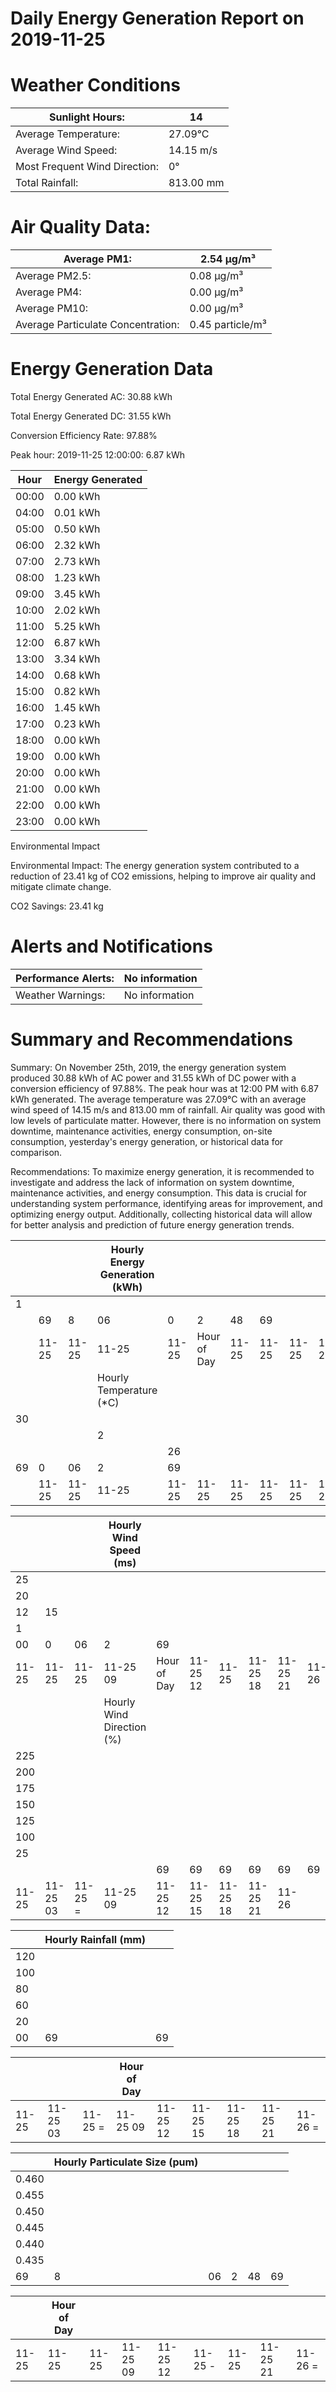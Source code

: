# Daily Energy Generation Report on 2019-11-25

# Weather Conditions

|Sunlight Hours:|14|
|---|---|
|Average Temperature:|27.09°C|
|Average Wind Speed:|14.15 m/s|
|Most Frequent Wind Direction:|0°|
|Total Rainfall:|813.00 mm|

# Air Quality Data:

|Average PM1:|2.54 μg/m³|
|---|---|
|Average PM2.5:|0.08 μg/m³|
|Average PM4:|0.00 μg/m³|
|Average PM10:|0.00 μg/m³|
|Average Particulate Concentration:|0.45 particle/m³|

# Energy Generation Data

Total Energy Generated AC: 30.88 kWh

Total Energy Generated DC: 31.55 kWh

Conversion Efficiency Rate: 97.88%

Peak hour: 2019-11-25 12:00:00: 6.87 kWh

|Hour|Energy Generated|
|---|---|
|00:00|0.00 kWh|
|04:00|0.01 kWh|
|05:00|0.50 kWh|
|06:00|2.32 kWh|
|07:00|2.73 kWh|
|08:00|1.23 kWh|
|09:00|3.45 kWh|
|10:00|2.02 kWh|
|11:00|5.25 kWh|
|12:00|6.87 kWh|
|13:00|3.34 kWh|
|14:00|0.68 kWh|
|15:00|0.82 kWh|
|16:00|1.45 kWh|
|17:00|0.23 kWh|
|18:00|0.00 kWh|
|19:00|0.00 kWh|
|20:00|0.00 kWh|
|21:00|0.00 kWh|
|22:00|0.00 kWh|
|23:00|0.00 kWh|

Environmental Impact

Environmental Impact: The energy generation system contributed to a reduction of 23.41 kg of CO2 emissions, helping to improve air quality and mitigate climate change.

CO2 Savings: 23.41 kg

# Alerts and Notifications

|Performance Alerts:|No information|
|---|---|
|Weather Warnings:|No information|

# Summary and Recommendations

Summary: On November 25th, 2019, the energy generation system produced 30.88 kWh of AC power and 31.55 kWh of DC power with a conversion efficiency of 97.88%. The peak hour was at 12:00 PM with 6.87 kWh generated. The average temperature was 27.09°C with an average wind speed of 14.15 m/s and 813.00 mm of rainfall. Air quality was good with low levels of particulate matter. However, there is no information on system downtime, maintenance activities, energy consumption, on-site consumption, yesterday's energy generation, or historical data for comparison.

Recommendations: To maximize energy generation, it is recommended to investigate and address the lack of information on system downtime, maintenance activities, and energy consumption. This data is crucial for understanding system performance, identifying areas for improvement, and optimizing energy output. Additionally, collecting historical data will allow for better analysis and prediction of future energy generation trends.

| | | |Hourly Energy Generation (kWh)| | | | | | | |
|---|---|---|---|---|---|---|---|---|---|---|
|1| | | | | | | | | | |
| |69|8|06|0|2|48|69| | | |
| |11-25|11-25|11-25|11-25|Hour of Day|11-25|11-25|11-25|11-25|11-26|
| | | |Hourly Temperature (*C)| | | | | | | |
|30| | | | | | | | | | |
| | | |2| | | | | | | |
| | | | |26| | | | | | |
|69|0|06|2|69| | | | | | |
| |11-25|11-25|11-25|11-25|11-25|11-25|11-25|11-25|11-25|11-26|

| | | |Hourly Wind Speed (ms)| | | | | | | | | | |
|---|---|---|---|---|---|---|---|---|---|---|---|---|---|
|25| | | | | | | | | | | | | |
|20| | | | | | | | | | | | | |
|12|15| | | | | | | | | | | | |
|1| | | | | | | | | | | | | |
|00|0|06|2|69| | | | | | | | | |
|11-25|11-25|11-25|11-25 09|Hour of Day|11-25 12|11-25|11-25 18|11-25 21|11-26| | | | |
| | | |Hourly Wind Direction (%)| | | | | | | | | | |
|225| | | | | | | | | | | | | |
|200| | | | | | | | | | | | | |
|175| | | | | | | | | | | | | |
|150| | | | | | | | | | | | | |
|125| | | | | | | | | | | | | |
|100| | | | | | | | | | | | | |
|25| | | | | | | | | | | | | |
| | | | |69|69|69|69|69|69|69|69|69|69|
|11-25|11-25 03|11-25 =|11-25 09|11-25 12|11-25 15|11-25 18|11-25 21|11-26| | | | | |

| |Hourly Rainfall (mm)| |
|---|---|---|
|120| | |
|100| | |
|80| | |
|60| | |
|20| | |
|00|69|69|

| | | |Hour of Day| | | | | |
|---|---|---|---|---|---|---|---|---|
|11-25|11-25 03|11-25 =|11-25 09|11-25 12|11-25 15|11-25 18|11-25 21|11-26 =|

| |Hourly Particulate Size (pum)| | | | |
|---|---|---|---|---|---|
|0.460| | | | | |
|0.455| | | | | |
|0.450| | | | | |
|0.445| | | | | |
|0.440| | | | | |
|0.435| | | | | |
|69|8|06|2|48|69|

| |Hour of Day| | | | | | | |
|---|---|---|---|---|---|---|---|---|
|11-25|11-25|11-25|11-25 09|11-25 12|11-25 -|11-25|11-25 21|11-26 =|